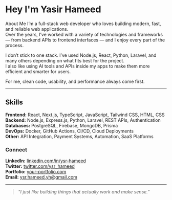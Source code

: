 <h1>Hey I'm Yasir Hameed</h1>

 About Me
I’m a full-stack web developer who loves building modern, fast, and reliable web applications.  
Over the years, I’ve worked with a variety of technologies and frameworks — from backend APIs to frontend interfaces — and I enjoy every part of the process.  

I don’t stick to one stack. I’ve used Node.js, React, Python, Laravel, and many others depending on what fits best for the project.  
I also like using AI tools and APIs inside my apps to make them more efficient and smarter for users.  

For me, clean code, usability, and performance always come first.

---

## Skills

**Frontend:** React, Next.js, TypeScript, JavaScript, Tailwind CSS, HTML, CSS  
**Backend:** Node.js, Express.js, Python, Laravel, REST APIs, Authentication  
**Databases:** PostgreSQL, Firebase, MongoDB, Prisma  
**DevOps:** Docker, GitHub Actions, CI/CD, Cloud Deployments  
**Other:** API Integration, Payment Systems, Automation, SaaS Platforms  


### Connect
**LinkedIn:** [linkedin.com/in/ysr-hameed](https://linkedin.com/in/ysr-hameed)  
**Twitter:** [twitter.com/ysr_hameed](https://twitter.com/ysr_hameed)  
**Portfolio:** [your-portfolio.com](https://your-portfolio.com)  
**Email:** [ysr.hameed.yh@gmail.com](mailto:ysr.hameed.yh@gmail.com)

---

> _“I just like building things that actually work and make sense.”_
